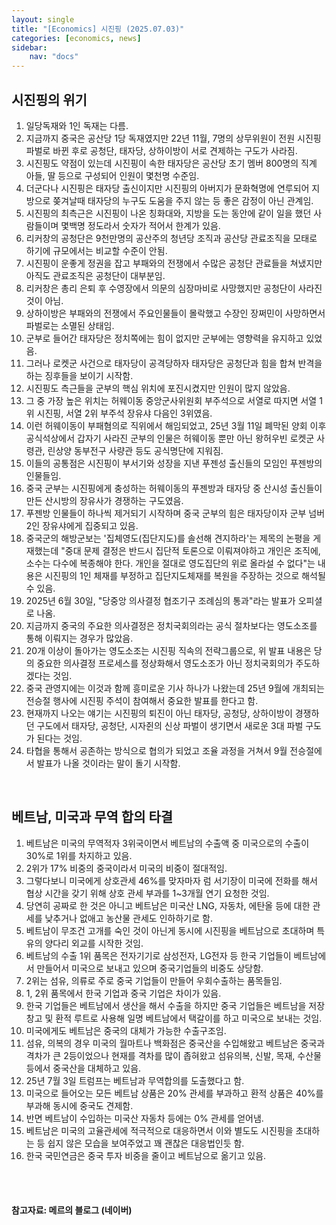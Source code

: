 ```yaml
---
layout: single
title: "[Economics] 시진핑 (2025.07.03)"
categories: [economics, news]
sidebar:
    nav: "docs"
---
```


## 시진핑의 위기
1. 일당독재와 1인 독재는 다름.
1. 지금까지 중국은 공산당 1당 독재였지만 22년 11월, 7명의 상무위원이 전원 시진핑 파벌로 바뀐 후로 공청단, 태자당, 상하이방이 서로 견제하는 구도가 사라짐.
1. 시진핑도 약점이 있는데 시진핑이 속한 태자당은 공산당 초기 멤버 800명의 직계 아들, 딸 등으로 구성되어 인원이 몇천명 수준임.
1. 더군다나 시진핑은 태자당 출신이지만 시진핑의 아버지가 문화혁명에 연루되어 지방으로 쫒겨날때 태자당의 누구도 도움을 주지 않는 등 좋은 감정이 아닌 관계임.
1. 시진핑의 최측근은 시진핑이 나온 칭화대와, 지방을 도는 동안에 같이 일을 했던 사람들이며 몇백명 정도라서 숫자가 적어서 한계가 있음.
1. 리커창의 공청단은 9천만명의 공산주의 청년당 조직과 공산당 관료조직을 모태로 하기에 규모에서는 비교할 수준이 안됨.
1. 시진핑이 운좋게 정권을 잡고 부패와의 전쟁에서 수많은 공청단 관료들을 쳐냈지만 아직도 관료조직은 공청단이 대부분임.
1. 리커창은 총리 은퇴 후 수영장에서 의문의 심장마비로 사망했지만 공청단이 사라진 것이 아님.
1. 상하이방은 부패와의 전쟁에서 주요인물들이 몰락했고 수장인 장쩌민이 사망하면서 파벌로는 소멸된 상태임.
1. 군부로 들어간 태자당은 정치쪽에는 힘이 없지만 군부에는 영향력을 유지하고 있었음.
1. 그러나 로켓군 사건으로 태자당이 공격당하자 태자당은 공청단과 힘을 합쳐 반격을 하는 징후들을 보이기 시작함.
1. 시진핑도 측근들을 군부의 핵심 위치에 포진시켰지만 인원이 많지 않았음.
1. 그 중 가장 높은 위치는 허웨이동 중앙군사위원회 부주석으로 서열로 따지면 서열 1위 시진핑, 서열 2위 부주석 장유샤 다음인 3위였음.
1. 이런 허웨이동이 부패혐의로 직위에서 해임되었고, 25년 3월 11일 폐막된 양회 이후 공식석상에서 갑자기 사라진 군부의 인물은 허웨이동 뿐만 아닌 왕허우빈 로켓군 사령관, 린상양 동부전구 사량관 등도 공식명단에 지워짐.
1. 이들의 공통점은 시진핑이 부서기와 성장을 지낸 푸젠성 출신들의 모임인 푸젠방의 인물들임.
1. 중국 군부는 시진핑에게 충성하는 허웨이동의 푸젠방과 태자당 중 산시성 출신들이 만든 산시방의 장유사가 경쟁하는 구도였음.
1. 푸젠방 인물들이 하나씩 제거되기 시작하며 중국 군부의 힘은 태자당이자 군부 넘버2인 장유샤에게 집중되고 있음.
1. 중국군의 해방군보는 '집체영도(집단지도)를 솔선해 견지하라'는 제목의 논평을 게재했는데 "중대 문제 결정은 반드시 집단적 토론으로 이뤄져야하고 개인은 조직에, 소수는 다수에 복종해야 한다. 개인을 절대로 영도집단의 위로 올라설 수 없다"는 내용은 시진핑의 1인 체재를 부정하고 집단지도체재를 복원을 주장하는 것으로 해석될 수 있음.
1. 2025년 6월 30일, "당중앙 의사결정 협조기구 조례심의 통과"라는 발표가 오피셜로 나옴.
1. 지금까지 중국의 주요한 의사결정은 정치국회의라는 공식 절차보다는 영도소조를 통해 이뤄지는 경우가 많았음.
1. 20개 이상이 돌아가는 영도소조는 시진핑 직속의 전략그룹으로, 위 발표 내용은 당의 중요한 의사결정 프로세스를 정상화해서 영도소조가 아닌 정치국회의가 주도하겠다는 것임.
1. 중국 관영지에는 이것과 함께 흥미로운 기사 하나가 나왔는데 25년 9월에 개최되는 전승절 행사에 시진핑 주석이 참여해서 중요한 발표를 한다고 함.
1. 현재까지 나오는 얘기는 시진핑의 퇴진이 아닌 태자당, 공청당, 상하이방이 경쟁하던 구도에서 태자당, 공청단, 시자쥔의 신상 파벌이 생기면서 새로운 3대 파벌 구도가 된다는 것임.
1. 타협을 통해서 공존하는 방식으로 협의가 되었고 조율 과정을 거쳐서 9월 전승절에서 발표가 나올 것이라는 말이 돌기 시작함.

<br/>

## 베트남, 미국과 무역 합의 타결
1. 베트남은 미국의 무역적자 3위국이면서 베트남의 수출액 중 미국으로의 수출이 30%로 1위를 차지하고 있음.
1. 2위가 17% 비중의 중국이라서 미국의 비중이 절대적임.
1. 그렇다보니 미국에게 상호관세 46%를 맞자마자 럼 서기장이 미국에 전화를 해서 협상 시간을 갖기 위해 상호 관세 부과를 1~3개월 연기 요청한 것임.
1. 당연히 공짜로 한 것은 아니고 베트남은 미국산 LNG, 자동차, 에탄올 등에 대한 관세를 낮추거나 없애고 농산물 관세도 인하하기로 함.
1. 베트남이 무조건 고개를 숙인 것이 아닌게 동시에 시진핑을 베트남으로 초대하며 특유의 양다리 외교를 시작한 것임.
1. 베트남의 수출 1위 품목은 전자기기로 삼성전자, LG전자 등 한국 기업들이 베트남에서 만들어서 미국으로 보내고 있으며 중국기업들의 비중도 상당함.
1. 2위는 섬유, 의류로 주로 중국 기업들이 만들어 우회수출하는 품목들임.
1. 1, 2위 품목에서 한국 기업과 중국 기업은 차이가 있음.
1. 한국 기업들은 베트남에서 생산을 해서 수출을 하지만 중국 기업들은 베트남을 저장창고 및 환적 루트로 사용해 일명 베트남에서 택갈이를 하고 미국으로 보내는 것임.
1. 미국에게도 베트남은 중국의 대체가 가능한 수출구조임.
1. 섬유, 의복의 경우 미국의 월마트나 백화점은 중국산을 수입해왔고 베트남은 중국과 격차가 큰 2등이었으나 현재를 격차를 많이 좁혀왔고 섬유의복, 신발, 목재, 수산물 등에서 중국산을 대체하고 있음.
1. 25년 7월 3일 트럼프는 베트남과 무역합의를 도출했다고 함.
1. 미국으로 들어오는 모든 베트남 상품은 20% 관세를 부과하고 환적 상품은 40%를 부과해 동시에 중국도 견제함.
1. 반면 베트남이 수입하는 미국산 자동차 등에는 0% 관세를 얻어냄.
1. 베트남은 미국의 고율관세에 적극적으로 대응하면서 이와 별도도 시진핑을 초대하는 등 쉽지 않은 모습을 보여주었고 꽤 괜찮은 대응법인듯 함.
1. 한국 국민연금은 중국 투자 비중을 줄이고 베트남으로 옮기고 있음.


<br/>
<br/>

#### 참고자료: 메르의 블로그 (네이버)